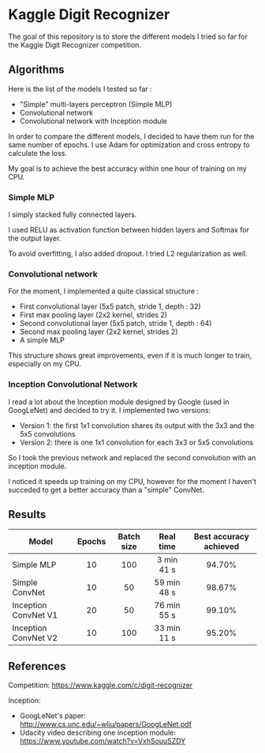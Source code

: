 # Kaggle Digit Recognizer
The goal of this repository is to store the different models I tried so far for the Kaggle Digit Recognizer competition.

## Algorithms
Here is the list of the models I tested so far :

* "Simple" multi-layers perceptron (Simple MLP)
* Convolutional network
* Convolutional network with Inception module

In order to compare the different models, I decided to have them run for the same number of epochs. I use Adam for optimization and cross entropy to calculate the loss.

My goal is to achieve the best accuracy within one hour of training on my CPU.

### Simple MLP
I simply stacked fully connected layers.

I used RELU as activation function between hidden layers and Softmax for the output layer. 

To avoid overfitting, I also added dropout. I tried L2 regularization as well.

### Convolutional network
For the moment, I implemented a quite classical structure :

* First convolutional layer (5x5 patch, stride 1, depth : 32)
* First max pooling layer (2x2 kernel, strides 2)
* Second convolutional layer (5x5 patch, stride 1, depth : 64)
* Second max pooling layer (2x2 kernel, strides 2)
* A simple MLP

This structure shows great improvements, even if it is much longer to train, especially on my CPU.

### Inception Convolutional Network
I read a lot about the Inception module designed by Google (used in GoogLeNet) and decided to try it. I implemented two versions:

* Version 1: the first 1x1 convolution shares its output with the 3x3 and the 5x5 convolutions
* Version 2: there is one 1x1 convolution for each 3x3 or 5x5 convolutions

So I took the previous network and replaced the second convolution with an inception module.

I noticed it speeds up training on my CPU, however for the moment I haven't succeded to get a better accuracy than a "simple" ConvNet.

## Results

| Model                  | Epochs | Batch size | Real time   | Best accuracy achieved |
| ---------------------- |:------:|:----------:|:-----------:|:----------------------:|
| Simple MLP             | 10     | 100        | 3 min 41 s  | 94.70%                 |
| Simple ConvNet         | 10     | 50         | 59 min 48 s | 98.67%                 |
| Inception ConvNet V1   | 20     | 50         | 76 min 55 s | 99.10%                 |
| Inception ConvNet V2   | 10     | 100        | 33 min 11 s | 95.20%                 |

## References
Competition: https://www.kaggle.com/c/digit-recognizer

Inception: 

* GoogLeNet's paper: http://www.cs.unc.edu/~wliu/papers/GoogLeNet.pdf
* Udacity video describing one inception module: https://www.youtube.com/watch?v=VxhSouuSZDY
